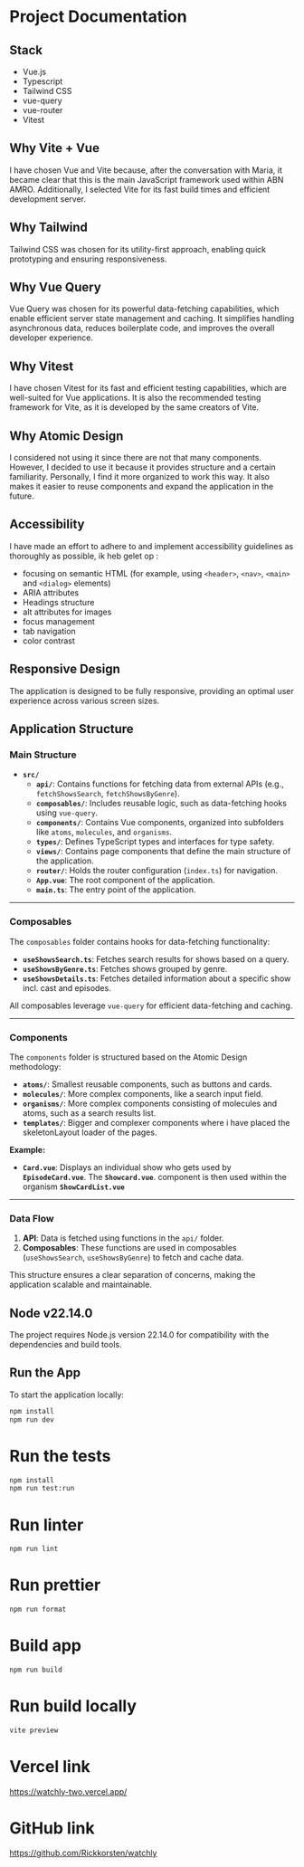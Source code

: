# Project Documentation

## Stack

- Vue.js
- Typescript
- Tailwind CSS
- vue-query
- vue-router
- Vitest

## Why Vite + Vue

I have chosen Vue and Vite because, after the conversation with Maria, it became clear that this is the main JavaScript framework used within ABN AMRO. Additionally, I selected Vite for its fast build times and efficient development server.

## Why Tailwind

Tailwind CSS was chosen for its utility-first approach, enabling quick prototyping and ensuring responsiveness.

## Why Vue Query

Vue Query was chosen for its powerful data-fetching capabilities, which enable efficient server state management and caching. It simplifies handling asynchronous data, reduces boilerplate code, and improves the overall developer experience.

## Why Vitest

I have chosen Vitest for its fast and efficient testing capabilities, which are well-suited for Vue applications. It is also the recommended testing framework for Vite, as it is developed by the same creators of Vite.

## Why Atomic Design

I considered not using it since there are not that many components. However, I decided to use it because it provides structure and a certain familiarity. Personally, I find it more organized to work this way. It also makes it easier to reuse components and expand the application in the future.

## Accessibility

I have made an effort to adhere to and implement accessibility guidelines as thoroughly as possible, ik heb gelet op :

- focusing on semantic HTML (for example, using `<header>`, `<nav>`, `<main>` and `<dialog>` elements)
- ARIA attributes
- Headings structure
- alt attributes for images
- focus management
- tab navigation
- color contrast

## Responsive Design

The application is designed to be fully responsive, providing an optimal user experience across various screen sizes.

## Application Structure

### **Main Structure**

- **`src/`**
  - **`api/`**: Contains functions for fetching data from external APIs (e.g., `fetchShowsSearch`, `fetchShowsByGenre`).
  - **`composables/`**: Includes reusable logic, such as data-fetching hooks using `vue-query`.
  - **`components/`**: Contains Vue components, organized into subfolders like `atoms`, `molecules`, and `organisms`.
  - **`types/`**: Defines TypeScript types and interfaces for type safety.
  - **`views/`**: Contains page components that define the main structure of the application.
  - **`router/`**: Holds the router configuration (`index.ts`) for navigation.
  - **`App.vue`**: The root component of the application.
  - **`main.ts`**: The entry point of the application.

---

### **Composables**

The `composables` folder contains hooks for data-fetching functionality:

- **`useShowsSearch.ts`**: Fetches search results for shows based on a query.
- **`useShowsByGenre.ts`**: Fetches shows grouped by genre.
- **`useShowsDetails.ts`**: Fetches detailed information about a specific show incl. cast and episodes.

All composables leverage `vue-query` for efficient data-fetching and caching.

---

### **Components**

The `components` folder is structured based on the Atomic Design methodology:

- **`atoms/`**: Smallest reusable components, such as buttons and cards.
- **`molecules/`**: More complex components, like a search input field.
- **`organisms/`**: More complex components consisting of molecules and atoms, such as a search results list.
- **`templates/`**: Bigger and complexer components where i have placed the skeletonLayout loader of the pages.

**Example:**

- **`Card.vue`**: Displays an individual show who gets used by **`EpisodeCard.vue`**. The **`Showcard.vue`**. component is then used within the organism **`ShowCardList.vue`**

---

### **Data Flow**

1. **API**: Data is fetched using functions in the `api/` folder.
2. **Composables**: These functions are used in composables (`useShowsSearch`, `useShowsByGenre`) to fetch and cache data.

This structure ensures a clear separation of concerns, making the application scalable and maintainable.

## Node v22.14.0

The project requires Node.js version 22.14.0 for compatibility with the dependencies and build tools.

## Run the App

To start the application locally:

```bash
npm install
npm run dev
```

# Run the tests

```bash
npm install
npm run test:run
```

# Run linter

```bash
npm run lint
```

# Run prettier

```bash
npm run format
```

# Build app

```bash
npm run build
```

# Run build locally

```bash
vite preview
```

# Vercel link

https://watchly-two.vercel.app/

# GitHub link

https://github.com/Rickkorsten/watchly
